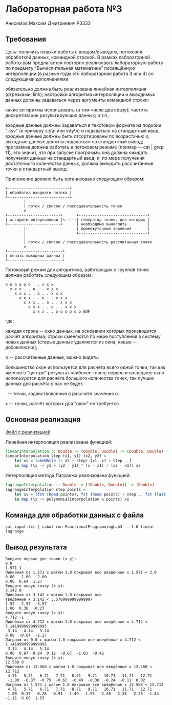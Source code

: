 Лабораторная работа №3
======

Анисимов Максим Дмитриевич Р3333

Требования
---
Цель: получить навыки работы с вводом/выводом, потоковой обработкой данных, командной строкой.
В рамках лабораторной работы вам предлагается повторно реализовать лабораторную работу по предмету "Вычислительная математика" посвящённую интерполяции (в разные годы это лабораторная работа 3 или 4) со следующими дополнениями:

обязательно должна быть реализована линейная интерполяция (отрезками, link);
настройки алгоритма интерполяции и выводимых данных должны задаваться через аргументы командной строки:

какие алгоритмы использовать (в том числе два сразу);
частота дискретизации результирующих данных;
и т.п.;


входные данные должны задаваться в текстовом формате на подобии ".csv" (к примеру x;y\n или x\ty\n) и подаваться на стандартный ввод, входные данные должны быть отсортированы по возрастанию x;
выходные данные должны подаваться на стандартный вывод;
программа должна работать в потоковом режиме (пример -- cat | grep 11), это значит, что при запуске программы она должна ожидать получения данных на стандартный ввод, и, по мере получения достаточного количества данных, должна выводить рассчитанные точки в стандартный вывод;

Приложение должно быть организовано следующим образом:

    +---------------------------+
    | обработка входного потока |
    +---------------------------+
            |
            | поток / список / последовательность точек
            v
    +-----------------------+      +------------------------------+
    | алгоритм интерполяции |<-----| генератор точек, для которых |
    +-----------------------+      | необходимо вычислить         |
            |                      | промежуточные значения       |
            |                      +------------------------------+
            |
            | поток / список / последовательность рассчитанных точек
            v
    +------------------------+
    | печать выходных данных |
    +------------------------+

Потоковый режим для алгоритмов, работающих с группой точек должен работать следующим образом:


    o o o o o o . . x x x
      x x x . . o . . x x x
        x x x . . o . . x x x
          x x x . . o . . x x x
            x x x . . o . . x x x
              x x x . . o . . x x x
                x x x . . o o o o o o EOF

где:

каждая строка -- окно данных, на основании которых производится расчёт алгоритма;
строки сменяются по мере поступления в систему новых данных (старые данные удаляются из окна, новые -- добавляются);

o -- рассчитанные данные, можно видеть:

большинство окон используется для расчёта всего одной точки, так как именно в "центре" результат наиболее точен;
первое и последнее окно используются для расчёта большого количества точек, так лучших данных для расчёта у нас не будет.



. -- точки, задействованные в рассчете значения o.

x -- точки, расчёт которых для "окон" не требуется.

Основная реализация
---

[Файл с реализацией](src/MyLib.hs)

Линейная интерполяция реализована функцией:
```haskell
linearInterpolation :: Double -> (Double, Double) -> (Double, Double) -> [Double]
linearInterpolation step (x1, y1) (x2, y2) =
    let xs = takeWhile (< x2 + step) [x1, x1 + step ..]
    in map (\x -> y1 + (y2 - y1) * (x - x1) / (x2 - x1)) xs
```

Интерполяция метода Лагранжа реализована функцией:
```haskell
lagrangeInterpolation :: Double -> [(Double, Double)] -> [Double]
lagrangeInterpolation step points =
    let xs = [fst (head points), fst (head points) + step .. fst (last points) + step]
    in map (\x -> polynomialInterpolation x points) xs
```
Команда для обработки данных с файла
---

    cat input.txt | cabal run FunctionalProgrammingLab3 -- 1.0 linear lagrange

Вывод результата
---

    Введите первые две точки (x y):
    0 0
    1.571 1
    Линейная от 1.571 с шагом 1.0 покрывая все введённые х 1.571 < 2.0
    0.00   1.00   2.00
    0.00  0.64  1.27
    Введите новую точку (x y):
    3.142 0
    Линейная от 3.142 с шагом 1.0 покрывая все 
    введённые х 3.142 < 3.5709999999999997
    1.57   2.57   3.57
    1.00  0.36  -0.27
    Введите новую точку (x y):
    4.712 -1
    Линейная от 4.712 с шагом 1.0 покрывая все введённые х 4.712 < 5.1419999999999995
     3.14   4.14   5.14
    0.00  -0.64  -1.27
    Лагранж от 0.0 с шагом 1.0 покрывая все введённые х 4.712 < 5.1419999999999995
     3.14   4.14   5.14
    0.00  0.97  0.84  0.12  -0.67  -1.03  -0.42
    Введите новую точку (x y):
    12.568 0
    Линейная от 12.568 с шагом 1.0 покрывая все введённые х 12.568 < 12.712
     4.71   5.71   6.71   7.71   8.71   9.71   10.71   11.71   12.71
     -1.00  -0.87  -0.75  -0.62  -0.49  -0.36  -0.24  -0.11  0.02
    Лагранж от 1.571 с шагом 1.0 покрывая все введённые х 12.568 < 12.712
     4.71   5.71   6.71   7.71   8.71   9.71   10.71   11.71   12.71
     1.00  0.37  -0.28  -0.91  -1.49  -1.95  -2.26  -2.38  -2.25  -1.84  -1.11  0.00  1.53
     